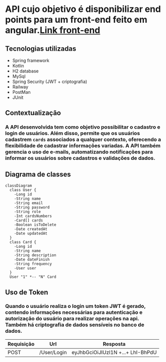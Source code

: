 
# API cujo objetivo é disponibilizar end points para um front-end feito em angular.**[Link front-end](https://github.com/MarcosViniSil/Cadastrou-FrontEnd)**
## Tecnologias utilizadas
- Spring framework
- Kotlin
- H2 database
- MySql
- Spring Security (JWT + criptografia)
- Railway
- PostMan
- JUnit
## Contextualização
### A API desenvolvida tem como objetivo possibilitar o cadastro e login de usuários. Além disso, permite que os usuários cadastrem `cards` associados a qualquer contexto, oferecendo a flexibilidade de cadastrar informações variadas. A API também gerencia o uso de e-mails, automatizando notificações para informar os usuários sobre cadastros e validações de dados.
## Diagrama de classes
```mermaid
classDiagram
  class User {
    -Long id
    -String name
    -String email
    -String password
    -String role
    -Int cardsNumbers
    -Card[] cards
    -Boolean isToDelete
    -Date createdAt
    -Date updatedAt
  }
  class Card {
    -Long id
    -String name
    -String description
    -Date dateFinish
    -String frequency
    -User user
  }
  User "1" *-- "N" Card
```
## Uso de Token
### Quando o usuário realiza o login um token JWT é gerado, contendo informações necessárias para autenticação e autorização do usuário para realizar operações na api. Também há criptografia de dados sensíveis no banco de dados.
<div style="text-align:center;">
  
  | Requisição  | Url         | Resposta   |
  |-------------|-------------|-------------|
  | POST        | /User/Login | eyJhbGciOiJIUzI1N +...+ LhI-BhPdU  |
  
</div>
